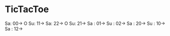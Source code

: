 # TicTacToe
Sa: 00-> O
Su: 11-> 
Sa: 22-> O
Su: 21-> 
Sa : 01-> 
Su : 02-> 
Sa : 20-> 
Su : 10-> 
Sa : 12-> 